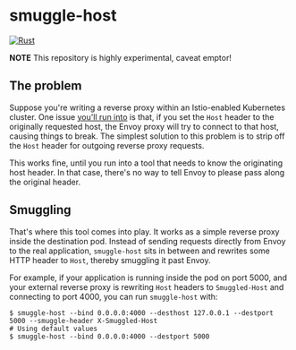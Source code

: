 # smuggle-host

[![Rust](https://github.com/fpco/smuggle-host/actions/workflows/rust.yml/badge.svg)](https://github.com/fpco/smuggle-host/actions/workflows/rust.yml)

**NOTE** This repository is highly experimental, caveat emptor!

## The problem

Suppose you're writing a reverse proxy within an Istio-enabled Kubernetes cluster. One issue [you'll run into](https://www.fpcomplete.com/blog/istio-mtls-debugging-story/) is that, if you set the `Host` header to the originally requested host, the Envoy proxy will try to connect to that host, causing things to break. The simplest solution to this problem is to strip off the `Host` header for outgoing reverse proxy requests.

This works fine, until you run into a tool that needs to know the originating host header. In that case, there's no way to tell Envoy to please pass along the original header.

## Smuggling

That's where this tool comes into play. It works as a simple reverse proxy inside the destination pod. Instead of sending requests directly from Envoy to the real application, `smuggle-host` sits in between and rewrites some HTTP header to `Host`, thereby smuggling it past Envoy.

For example, if your application is running inside the pod on port 5000, and your external reverse proxy is rewriting `Host` headers to `Smuggled-Host` and connecting to port 4000, you can run `smuggle-host` with:

```shellsession
$ smuggle-host --bind 0.0.0.0:4000 --desthost 127.0.0.1 --destport 5000 --smuggle-header X-Smuggled-Host
# Using default values
$ smuggle-host --bind 0.0.0.0:4000 --destport 5000
```
